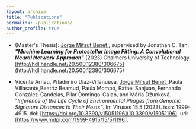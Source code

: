 ```yaml
---
layout: archive
title: "Publications"
permalink: /publications/
author_profile: true
---
```


 - (Master's Thesis): <u> Jorge Mifsut Benet </u>, supervised by Jonathan C. Tan, ***"Machine Learning for Protostellar Image Fitting. A Convolutional Neural Network Approach"*** (2023) Chalmers University of Technology
[http://hdl.handle.net/20.500.12380/306675](http://hdl.handle.net/20.500.12380/306675)


 - Vicente Arnau, Wladimiro Díaz-Villanueva,  <u> Jorge Mifsut Benet </u>,Paula Villasante,Beatriz Beamud, Paula Mompó, Rafael Sanjuan, Fernando González-Candelas, Pilar Domingo-Calap, and Mária Džunková. *“Inference of the Life Cycle of Environmental Phages from Genomic Signature Distances to Their Hosts”*. In: Viruses 15.5 (2023). issn: 1999-4915. doi: [https://doi.org/10.3390/v15051196](10.3390/v15051196). url: [https://www.mdpi.com/1999-4915/15/5/1196].
